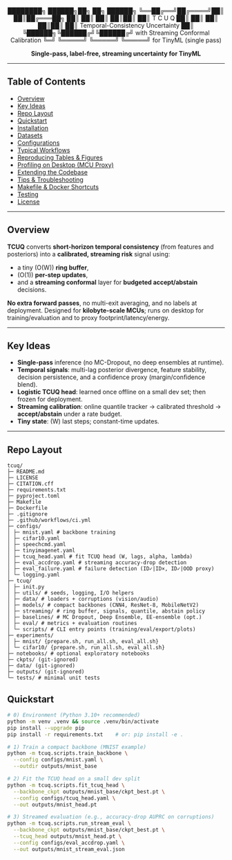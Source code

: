 <!-- ====================================================================== -->
<!--                         T C U Q   (TinyML)                              -->
<!-- ====================================================================== -->
<div align="center">

████████╗ ██████╗██╗ ██╗ ██████╗
╚══██╔══╝██╔════╝██║ ██║██╔═══██╗
██║ ██║ ██║ ██║██║ ██║ T C U Q
██║ ██║ ██║ ██║██║ ██║ Temporal-Consistency Uncertainty
██║ ╚██████╗╚██████╔╝╚██████╔╝ with Streaming Conformal Calibration
╚═╝ ╚═════╝ ╚═════╝ ╚═════╝ for TinyML (single pass)


**Single-pass, label-free, streaming uncertainty for TinyML**

</div>

---

## Table of Contents
- [Overview](#overview)
- [Key Ideas](#key-ideas)
- [Repo Layout](#repo-layout)
- [Quickstart](#quickstart)
- [Installation](#installation)
- [Datasets](#datasets)
- [Configurations](#configurations)
- [Typical Workflows](#typical-workflows)
- [Reproducing Tables & Figures](#reproducing-tables--figures)
- [Profiling on Desktop (MCU Proxy)](#profiling-on-desktop-mcu-proxy)
- [Extending the Codebase](#extending-the-codebase)
- [Tips & Troubleshooting](#tips--troubleshooting)
- [Makefile & Docker Shortcuts](#makefile--docker-shortcuts)
- [Testing](#testing)
- [License](#license)

---

## Overview
**TCUQ** converts **short-horizon temporal consistency** (from features and posteriors) into a **calibrated, streaming risk** signal using:
- a tiny \(O(W)\) **ring buffer**,  
- \(O(1)\) **per-step updates**,  
- and a **streaming conformal** layer for **budgeted accept/abstain** decisions.

**No extra forward passes**, no multi-exit averaging, and no labels at deployment. Designed for **kilobyte-scale MCUs**; runs on desktop for training/evaluation and to proxy footprint/latency/energy.

---

## Key Ideas
- **Single-pass** inference (no MC-Dropout, no deep ensembles at runtime).
- **Temporal signals**: multi-lag posterior divergence, feature stability, decision persistence, and a confidence proxy (margin/confidence blend).
- **Logistic TCUQ head**: learned once offline on a small dev set; then frozen for deployment.
- **Streaming calibration**: online quantile tracker -> calibrated threshold -> **accept/abstain** under a rate budget.
- **Tiny state**: \(W\) last steps; constant-time updates.

---

## Repo Layout

```
tcuq/
├─ README.md
├─ LICENSE
├─ CITATION.cff
├─ requirements.txt
├─ pyproject.toml
├─ Makefile
├─ Dockerfile
├─ .gitignore
├─ .github/workflows/ci.yml
├─ configs/
│ ├─ mnist.yaml # backbone training
│ ├─ cifar10.yaml
│ ├─ speechcmd.yaml
│ ├─ tinyimagenet.yaml
│ ├─ tcuq_head.yaml # fit TCUQ head (W, lags, alpha, lambda)
│ ├─ eval_accdrop.yaml # streaming accuracy-drop detection
│ ├─ eval_failure.yaml # failure detection (ID✓|ID×, ID✓|OOD proxy)
│ └─ logging.yaml
├─ tcuq/
│ ├─ init.py
│ ├─ utils/ # seeds, logging, I/O helpers
│ ├─ data/ # loaders + corruptions (vision/audio)
│ ├─ models/ # compact backbones (CNN4, ResNet-8, MobileNetV2)
│ ├─ streaming/ # ring buffer, signals, quantile, abstain policy
│ ├─ baselines/ # MC Dropout, Deep Ensemble, EE-ensemble (opt.)
│ ├─ eval/ # metrics + evaluation routines
│ └─ scripts/ # CLI entry points (training/eval/export/plots)
├─ experiments/
│ ├─ mnist/ {prepare.sh, run_all.sh, eval_all.sh}
│ └─ cifar10/ {prepare.sh, run_all.sh, eval_all.sh}
├─ notebooks/ # optional exploratory notebooks
├─ ckpts/ (git-ignored)
├─ data/ (git-ignored)
├─ outputs/ (git-ignored)
└─ tests/ # minimal unit tests
```

## Quickstart
```bash
# 0) Environment (Python 3.10+ recommended)
python -m venv .venv && source .venv/bin/activate
pip install --upgrade pip
pip install -r requirements.txt    # or: pip install -e .

# 1) Train a compact backbone (MNIST example)
python -m tcuq.scripts.train_backbone \
  --config configs/mnist.yaml \
  --outdir outputs/mnist_base

# 2) Fit the TCUQ head on a small dev split
python -m tcuq.scripts.fit_tcuq_head \
  --backbone_ckpt outputs/mnist_base/ckpt_best.pt \
  --config configs/tcuq_head.yaml \
  --out outputs/mnist_head.pt

# 3) Streamed evaluation (e.g., accuracy-drop AUPRC on corruptions)
python -m tcuq.scripts.run_stream_eval \
  --backbone_ckpt outputs/mnist_base/ckpt_best.pt \
  --tcuq_head outputs/mnist_head.pt \
  --config configs/eval_accdrop.yaml \
  --out outputs/mnist_stream_eval.json
